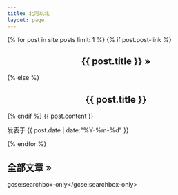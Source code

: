 ```yaml
---
title: 北河以北
layout: page
---
```


<div id="toc">
    {% for post in site.posts limit: 1 %}
        {% if post.post-link %}
        <h2><center><a href="{{ post.post-link }}" title="External link">{{ post.title }}</a> <a href="{{ post.url }}" title="Permanent link to: '{{ post.title }}'">&raquo;</a></center></h2>
        {% else %}
        <h2><center><a href="{{ site.url }}{{ post.url }}" title="点击查看和评论">{{ post.title }}</a></center></h2>
        {% endif %}
        {{ post.content }}
        <section class="meta">
         <p id="tip-info">发表于 {{ post.date | date:"%Y-%m-%d" }}</p>
</section>
    {% endfor %}
<p><h2> <a href="{{ site.url }}/archive" title="全部文章列表">全部文章 &raquo;</a></h2></p>

<script>
  (function() {
    var cx = '006295899379521077361:fqwkenusxo4';
    var gcse = document.createElement('script');
    gcse.type = 'text/javascript';
    gcse.async = false;
    gcse.src = 'https://cse.google.com/cse.js?cx=' + cx;
    var s = document.getElementsByTagName('script')[0];
    s.parentNode.insertBefore(gcse, s);
  })();
</script>
<gcse:searchbox-only></gcse:searchbox-only>
</div>


